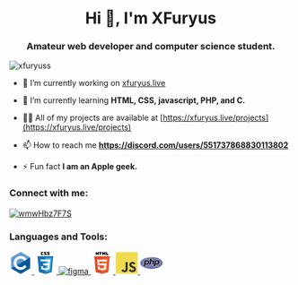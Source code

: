 <h1 align="center">Hi 👋, I'm XFuryus</h1>
<h3 align="center">Amateur web developer and computer science student.</h3>

<p align="left"> <img src="https://komarev.com/ghpvc/?username=xfuryuss&label=Profile%20views&color=0e75b6&style=flat" alt="xfuryuss" /> </p>

- 🔭 I’m currently working on [xfuryus.live](https://xfuryus.live)

- 🌱 I’m currently learning **HTML, CSS, javascript, PHP, and C.**

- 👨‍💻 All of my projects are available at [https://xfuryus.live/projects](https://xfuryus.live/projects)

- 📫 How to reach me **https://discord.com/users/551737868830113802**

- ⚡ Fun fact **I am an Apple geek.**

<h3 align="left">Connect with me:</h3>
<p align="left">
<a href="https://discord.gg/wmwHbz7F7S" target="blank"><img align="center" src="https://raw.githubusercontent.com/rahuldkjain/github-profile-readme-generator/master/src/images/icons/Social/discord.svg" alt="wmwHbz7F7S" height="30" width="40" /></a>
</p>

<h3 align="left">Languages and Tools:</h3>
<p align="left"> <a href="https://www.cprogramming.com/" target="_blank" rel="noreferrer"> <img src="https://raw.githubusercontent.com/devicons/devicon/master/icons/c/c-original.svg" alt="c" width="40" height="40"/> </a> <a href="https://www.w3schools.com/css/" target="_blank" rel="noreferrer"> <img src="https://raw.githubusercontent.com/devicons/devicon/master/icons/css3/css3-original-wordmark.svg" alt="css3" width="40" height="40"/> </a> <a href="https://www.figma.com/" target="_blank" rel="noreferrer"> <img src="https://www.vectorlogo.zone/logos/figma/figma-icon.svg" alt="figma" width="40" height="40"/> </a> <a href="https://www.w3.org/html/" target="_blank" rel="noreferrer"> <img src="https://raw.githubusercontent.com/devicons/devicon/master/icons/html5/html5-original-wordmark.svg" alt="html5" width="40" height="40"/> </a> <a href="https://developer.mozilla.org/en-US/docs/Web/JavaScript" target="_blank" rel="noreferrer"> <img src="https://raw.githubusercontent.com/devicons/devicon/master/icons/javascript/javascript-original.svg" alt="javascript" width="40" height="40"/> </a> <a href="https://www.php.net" target="_blank" rel="noreferrer"> <img src="https://raw.githubusercontent.com/devicons/devicon/master/icons/php/php-original.svg" alt="php" width="40" height="40"/> </a> </p>
